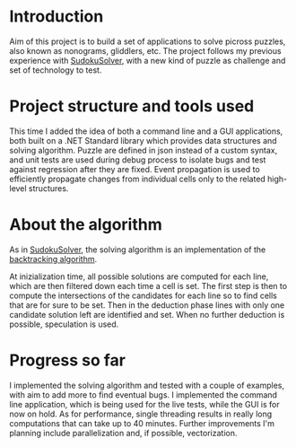 # Introduction

Aim of this project is to build a set of applications to solve picross puzzles, also known as nonograms, gliddlers, etc.
The project follows my previous experience with [SudokuSolver](https://github.com/rzippo/SudokuSolver), with a new kind of puzzle as challenge and set of technology to test.

# Project structure and tools used

This time I added the idea of both a command line and a GUI applications, both built on a .NET Standard library which provides data structures and solving algorithm.
Puzzle are defined in json instead of a custom syntax, and unit tests are used during debug process to isolate bugs and test against regression after they are fixed.
Event propagation is used to efficiently propagate changes from individual cells only to the related high-level structures.

# About the algorithm

As in [SudokuSolver](https://github.com/rzippo/SudokuSolver), the solving algorithm is an implementation of the [backtracking algorithm](https://en.wikipedia.org/wiki/Backtracking).

At inizialization time, all possible solutions are computed for each line, which are then filtered down each time a cell is set.
The first step is then to compute the intersections of the candidates for each line so to find cells that are for sure to be set.
Then in the deduction phase lines with only one candidate solution left are identified and set.
When no further deduction is possible, speculation is used.

# Progress so far

I implemented the solving algorithm and tested with a couple of examples, with aim to add more to find eventual bugs.
I implemented the command line application, which is being used for the live tests, while the GUI is for now on hold.
As for performance, single threading results in really long computations that can take up to 40 minutes. Further improvements I'm planning include parallelization and, if possible, vectorization.